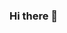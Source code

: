 ### Hi there 👋

<!--
**Amin77py77/Amin77py77** is a ✨ _special_ ✨ repository because its `README.md` (this file) appears on your GitHub profile.

Here are some ideas to get you started:

- 🔭 I’m currently working on Programming
- 🌱 I’m currently learning Python
- 👯 I’m looking to collaborate on ...
- 🤔 I’m looking for help with ...
- 💬 Ask me about ...
- 📫 How to reach me: my working email: "aminprogramming77@gmail.com
- 😄 Pronouns: ...
- ⚡ Fun fact: ...
-->
